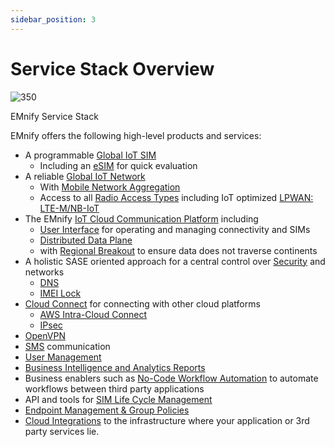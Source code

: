 ```yaml
---
sidebar_position: 3
---
```


# Service Stack Overview

![350](./assets/Service_Stack.png)

EMnify Service Stack

EMnify offers the following high-level products and services:

- A programmable [Global IoT SIM](services#global-iot-sim)
    - Including an [eSIM](services#esim) for quick evaluation
- A reliable [Global IoT Network](services#global-iot-network)
    - With [Mobile Network Aggregation](services#mobile-network-aggregation) 
    - Access to all [Radio Access Types](services#radio-access-types) including IoT optimized [LPWAN: LTE-M/NB-IoT](services#lpwan-lte-mnb-iot)
- The EMnify [IoT Cloud Communication Platform](services#iot-cloud-communication-platform) including
    - [User Interface](https://portal.emnify.com/sign/up) for operating and managing connectivity and SIMs
    - [Distributed Data Plane](services#distributed-data-plane)
    - with [Regional Breakout](services#regional-breakout) to ensure data does not traverse continents
- A holistic SASE oriented approach for a central control over [Security](services#security) and networks
    - [DNS](services#dns) 
    - [IMEI Lock](services#imei-lock)
- [Cloud Connect](services#cloud-connect) for connecting with other cloud platforms
    - [AWS Intra-Cloud Connect](services#aws-intra-cloud-connect)
    - [IPsec](services#ipsec)
- [OpenVPN](services#openvpn)
- [SMS](services#sms) communication
- [User Management](services#user-management)
- [Business Intelligence and Analytics Reports](services#-business-intelligence-and-analytics-reports)
- Business enablers such as [No-Code Workflow Automation](services#no-code-workflow-automation) to automate workflows between third party applications
- API and tools for [SIM Life Cycle Management](services#sim-life-cycle-management)
- [Endpoint Management & Group Policies](services#endpoint-management-group-policies)
- [Cloud Integrations](services#integration-guides) to the infrastructure where your application or 3rd party services lie.